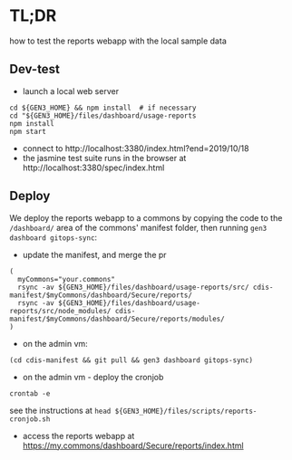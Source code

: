 # TL;DR 

how to test the reports webapp with the local sample data

## Dev-test

* launch a local web server

```
cd ${GEN3_HOME} && npm install  # if necessary
cd "${GEN3_HOME}/files/dashboard/usage-reports
npm install
npm start
```

* connect to http://localhost:3380/index.html?end=2019/10/18
* the jasmine test suite runs in the browser at http://localhost:3380/spec/index.html

## Deploy

We deploy the reports webapp to a commons by copying the code
to the `/dashboard/` area of the commons' manifest folder,
then running `gen3 dashboard gitops-sync`:

* update the manifest, and merge the pr
```
(
  myCommons="your.commons"
  rsync -av ${GEN3_HOME}/files/dashboard/usage-reports/src/ cdis-manifest/$myCommons/dashboard/Secure/reports/
  rsync -av ${GEN3_HOME}/files/dashboard/usage-reports/src/node_modules/ cdis-manifest/$myCommons/dashboard/Secure/reports/modules/
)

```
* on the admin vm:
```
(cd cdis-manifest && git pull && gen3 dashboard gitops-sync)
```

* on the admin vm - deploy the cronjob

```
crontab -e
```
see the instructions at `head ${GEN3_HOME}/files/scripts/reports-cronjob.sh`

* access the reports webapp at https://my.commons/dashboard/Secure/reports/index.html
